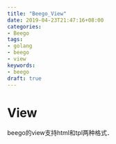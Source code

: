 ```yaml
---
title: "Beego_View"
date: 2019-04-23T21:47:16+08:00
categories:
- Beego
tags:
- golang
- beego
- view
keywords:
- beego
draft: true
---
```


# View

beego的view支持html和tpl两种格式．

